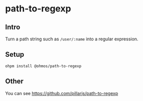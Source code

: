 # path-to-regexp

## Intro

Turn a path string such as `/user/:name` into a regular expression.

## Setup

```shell
ohpm install @ohmos/path-to-regexp
```

## Other

You can see https://github.com/pillarjs/path-to-regexp


